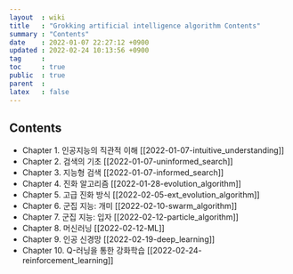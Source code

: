 ```yaml
---
layout  : wiki
title   : "Grokking artificial intelligence algorithm Contents" 
summary : "Contents"
date    : 2022-01-07 22:27:12 +0900
updated : 2022-02-24 10:13:56 +0900
tag     : 
toc     : true
public  : true
parent  : 
latex   : false
---
```


## Contents
  * Chapter 1. 인공지능의 직관적 이해 [[2022-01-07-intuitive_understanding]]
  * Chapter 2. 검색의 기초 [[2022-01-07-uninformed_search]]
  * Chapter 3. 지능형 검색 [[2022-01-07-informed_search]]
  * Chapter 4. 진화 알고리즘 [[2022-01-28-evolution_algorithm]]
  * Chapter 5. 고급 진화 방식 [[2022-02-05-ext_evolution_algorithm]] 
  * Chapter 6. 군집 지능: 개미 [[2022-02-10-swarm_algorithm]]
  * Chapter 7. 군집 지능: 입자 [[2022-02-12-particle_algorithm]]
  * Chapter 8. 머신러닝 [[2022-02-12-ML]]
  * Chapter 9. 인공 신경망 [[2022-02-19-deep_learning]]
  * Chapter 10. Q-러닝을 통한 강화학습 [[2022-02-24-reinforcement_learning]]
